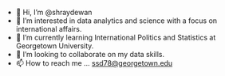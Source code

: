 - 👋 Hi, I’m @shraydewan
- 👀 I’m interested in data analytics and science with a focus on international affairs.
- 🌱 I’m currently learning International Politics and Statistics at Georgetown University.
- 💞️ I’m looking to collaborate on my data skills.
- 📫 How to reach me ... ssd78@georgetown.edu

<!---
shraydewan/shraydewan is a ✨ special ✨ repository because its `README.md` (this file) appears on your GitHub profile.
You can click the Preview link to take a look at your changes.
--->
